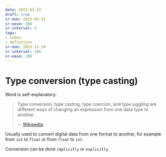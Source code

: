 ```yaml
---
date: 2023-03-23
draft: true
sr-due: 2023-03-31
sr-ease: 268
sr-interval: 3
tags:
- inbox
- definition
sr-due: 2023-11-19
sr-interval: 186
sr-ease: 288
---
```


# Type conversion (type casting)

Word is self-explanatory.

> Type conversion, type casting, type coercion, and type juggling are different
> ways of changing an expression from one data type to another.
>
> -- [Wikipedia](https://en.wikipedia.org/wiki/Type_conversion)

Usually used to convert digital data from one format to another, for example
from `int` to `float` or from `float` to `int`.

Conversion can be done `implicitly` or `explicitly`.
